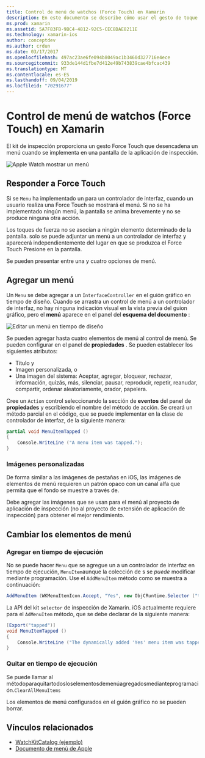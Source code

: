 ```yaml
---
title: Control de menú de watchos (Force Touch) en Xamarin
description: En este documento se describe cómo usar el gesto de toque forzar fuerza táctil en Xamarin. En él se describe cómo responder a una interacción forzada, cómo agregar un menú y cómo cambiar los elementos de menú.
ms.prod: xamarin
ms.assetid: 5A7F83FB-9BC4-4812-92C5-CEC8DAE8211E
ms.technology: xamarin-ios
author: conceptdev
ms.author: crdun
ms.date: 03/17/2017
ms.openlocfilehash: 497ac23ae6fe094b8049ac1b3460d327716e4ece
ms.sourcegitcommit: 933de144d1fbe7d412e49b743839cae4bfcac439
ms.translationtype: MT
ms.contentlocale: es-ES
ms.lasthandoff: 09/04/2019
ms.locfileid: "70291677"
---
```

# <a name="watchos-menu-control-force-touch-in-xamarin"></a>Control de menú de watchos (Force Touch) en Xamarin

El kit de inspección proporciona un gesto Force Touch que desencadena un menú cuando se implementa en una pantalla de la aplicación de inspección.

![](menu-images/menu.png "Apple Watch mostrar un menú")
<!-- watch image courtesy of http://infinitapps.com/bezel/ -->

## <a name="responding-to-force-touch"></a>Responder a Force Touch

Si se `Menu` ha implementado un para un controlador de interfaz, cuando un usuario realiza una Force Touch se mostrará el menú. Si no se ha implementado ningún menú, la pantalla se anima brevemente y no se produce ninguna otra acción.

Los toques de fuerza no se asocian a ningún elemento determinado de la pantalla. solo se puede adjuntar un menú a un controlador de interfaz y aparecerá independientemente del lugar en que se produzca el Force Touch Presione en la pantalla.

Se pueden presentar entre una y cuatro opciones de menú.


## <a name="adding-a-menu"></a>Agregar un menú

Un `Menu` se debe agregar a un `InterfaceController` en el guión gráfico en tiempo de diseño. Cuando se arrastra un control de menú a un controlador de interfaz, no hay ninguna indicación visual en la vista previa del guion gráfico, pero el **menú** aparece en el panel del **esquema del documento** :

![](menu-images/menu-action.png "Editar un menú en tiempo de diseño")

Se pueden agregar hasta cuatro elementos de menú al control de menú. Se pueden configurar en el panel de **propiedades** . Se pueden establecer los siguientes atributos:

- Título y
- Imagen personalizada, o
- Una imagen del sistema: Aceptar, agregar, bloquear, rechazar, información, quizás, más, silenciar, pausar, reproducir, repetir, reanudar, compartir, ordenar aleatoriamente, orador, papelera.

Cree un `Action` control seleccionando la sección de **eventos** del panel de **propiedades** y escribiendo el nombre del método de acción. Se creará un método parcial en el código, que se puede implementar en la clase de controlador de interfaz, de la siguiente manera:

```csharp
partial void MenuItemTapped ()
{
    Console.WriteLine ("A menu item was tapped.");
}
```

### <a name="custom-images"></a>Imágenes personalizadas

De forma similar a las imágenes de pestañas en iOS, las imágenes de elementos de menú requieren un patrón opaco con un canal alfa que permita que el fondo se muestre a través de.

Debe agregar las imágenes que se usan para el menú al proyecto de aplicación de inspección (no al proyecto de extensión de aplicación de inspección) para obtener el mejor rendimiento.


## <a name="changing-the-menu-items"></a>Cambiar los elementos de menú

<!--
### Design Time Items

Menu items added the storyboard can be shown and hidden programmatically.
-->

### <a name="adding-at-runtime"></a>Agregar en tiempo de ejecución

No se puede hacer `Menu` que se agregue un a un controlador de interfaz en tiempo de ejecución, `MenuItem`aunque la colección de s se *puede* modificar mediante programación.
Use el `AddMenuItem` método como se muestra a continuación:

```csharp
AddMenuItem (WKMenuItemIcon.Accept, "Yes", new ObjCRuntime.Selector ("tapped"));
```

La API del kit `selector` de inspección de Xamarin. iOS actualmente requiere para el `AdMenuItem` método, que se debe declarar de la siguiente manera:

```csharp
[Export("tapped")]
void MenuItemTapped ()
{
    Console.WriteLine ("The dynamically added 'Yes' menu item was tapped.");
}
```

### <a name="removing-at-runtime"></a>Quitar en tiempo de ejecución

Se puede llamar al métodoparaquitartodosloselementosdemenúagregadosmedianteprogramación.`ClearAllMenuItems`

Los elementos de menú configurados en el guión gráfico no se pueden borrar.



## <a name="related-links"></a>Vínculos relacionados

- [WatchKitCatalog (ejemplo)](https://docs.microsoft.com/samples/xamarin/ios-samples/watchos-watchkitcatalog)
- [Documento de menú de Apple](https://developer.apple.com/library/prerelease/ios/documentation/General/Conceptual/WatchKitProgrammingGuide/Menus.html)
